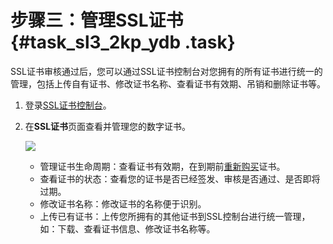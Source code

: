 # 步骤三：管理SSL证书 {#task_sl3_2kp_ydb .task}

SSL证书审核通过后，您可以通过SSL证书控制台对您拥有的所有证书进行统一的管理，包括上传自有证书、修改证书名称、查看证书有效期、吊销和删除证书等。

1.  登录[SSL证书控制台](https://yundunnext.console.aliyun.com/?p=cas#/overview/cn-hangzhou)。 
2.  在**SSL证书**页面查看并管理您的数字证书。 

    ![](http://static-aliyun-doc.oss-cn-hangzhou.aliyuncs.com/assets/img/13568/15518380374180_zh-CN.jpg)

    -   管理证书生命周期：查看证书有效期，在到期前[重新购买](../../../../../intl.zh-CN/产品定价/到期新购.md#)证书。
    -   查看证书的状态：查看您的证书是否已经签发、审核是否通过、是否即将过期。
    -   修改证书名称：修改证书的名称便于识别。
    -   上传已有证书：上传您所拥有的其他证书到SSL控制台进行统一管理，如：下载、查看证书信息、修改证书名称等。

